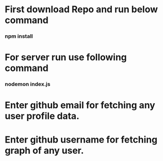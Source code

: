 # First download Repo and run below command
### npm install

# For server run use following command
### nodemon index.js

# Enter github email for fetching any user profile data.
# Enter github username for fetching graph of any user.
